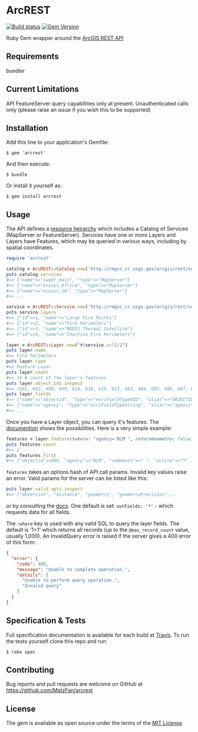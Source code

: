 # ArcREST
[![Build status](https://secure.travis-ci.org/MatzFan/ArcREST.svg)](http://travis-ci.org/MatzFan/ArcREST)
[![Gem Version](https://badge.fury.io/rb/arcrest.svg)](http://badge.fury.io/rb/arcrest)

Ruby Gem wrapper around the [ArcGIS REST API](http://services.arcgisonline.com/arcgis/sdk/rest/)

## Requirements

bundler


## Current Limitations

API FeatureServer query capabilities only at present. Unauthenticated calls only (please raise an issue if you wish this to be supported)


## Installation

Add this line to your application's Gemfile:

    $ gem 'arcrest'

And then execute:

    $ bundle

Or install it yourself as:

    $ gem install arcrest


## Usage

The API defines a [resource heirarchy](http://services.arcgisonline.com/arcgis/sdk/rest/#/Resource_hierarchy) which includes a Catalog of Services (MapServer or FeatureServer). Services have one or more Layers and Layers have Features, which may be queried in various ways, including by spatial coordinates.

```ruby
require 'arcrest'

catalog = ArcREST::Catalog.new('http://rmgsc.cr.usgs.gov/arcgis/rest/services')
puts catalog.services
#=> {"name"=>"cwqdr_main", "type"=>"MapServer"}
#=> {"name"=>"ecosys_Africa", "type"=>"MapServer"}
#=> {"name"=>"ecosys_SA", "type"=>"MapServer"}
#=> ...

service = ArcREST::Service.new('http://rmgsc.cr.usgs.gov/arcgis/rest/services/geomac_fires/FeatureServer')
puts service.layers
#=> {"id"=>1, "name"=>"Large Fire Points"}
#=> {"id"=>2, "name"=>"Fire Perimeters"}
#=> {"id"=>3, "name"=>"MODIS Thermal Satellite"}
#=> {"id"=>4, "name"=>"Inactive Fire Perimeters"}

layer = ArcREST::Layer.new("#{service.url}/2")
puts layer.name
#=> Fire Perimeters
puts layer.type
#=> Feature Layer
puts layer.count
#=> 14 # count of the layer's features
puts layer.object_ids.inspect
#=> [681, 682, 688, 690, 614, 618, 619, 653, 683, 684, 685, 686, 687, 689]
puts layer.fields
#=> {"name"=>"objectid", "type"=>"esriFieldTypeOID", "alias"=>"OBJECTID", "domain"=>nil, "editable"=>false, "nullable"=>false}
#=> {"name"=>"agency", "type"=>"esriFieldTypeString", "alias"=>"agency", "domain"=>nil, "editable"=>true, "nullable"=>true, "length"=>15}
#=> ...
```

Once you have a Layer object, you can query it's features. The [documention](http://services.arcgisonline.com/arcgis/sdk/rest/index.html#/Query_Feature_Service_Layer/) shows the possibilities. Here is a very simple example:

```ruby
features = layer.features(where: "agency='BLM'", returnGeometry: false)
puts features.count
#=> 2
puts features.first
#=> {"objectid"=>690, "agency"=>"BLM", "comments"=>" ", "active"=>"Y"...
```

```features``` takes an options hash of API call params. Invalid key values raise an error. Valid params for the server can be listed like this:
```ruby
puts layer.valid_opts.inspect
#=> ["dbVersion", "distance", "geometry", "geometryPrecision"...
```
or by consulting the [docs](http://services.arcgisonline.com/arcgis/sdk/rest/index.html#/Query_Feature_Service_Layer/). One default is set: ```outFields: '*'``` - which requests data for all fields.


The ```:where``` key is used with any valid SQL to query the layer fields. The default is '1=1' which returns all records (up to the ```@max_record_count``` value, usually 1,000). An InvalidQuery error is raised if the server gives a 400 error of this form:
```json
{
  "error": {
    "code": 400,
    "message": "Unable to complete operation.",
    "details": [
      "Unable to perform query operation.",
      "Invalid query"
    ]
  }
}
```


## Specification & Tests

Full specification documentation is available for each build at [Travis](https://travis-ci.org/MatzFan/ArcREST). To run the tests yourself clone this repo and run:

    $ rake spec


## Contributing

Bug reports and pull requests are welcome on GitHub at https://github.com/MatzFan/arcrest


## License

The gem is available as open source under the terms of the [MIT License](http://opensource.org/licenses/MIT).


